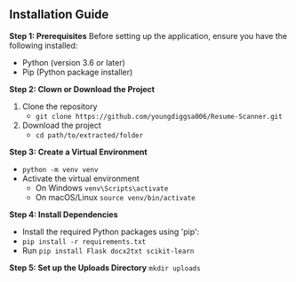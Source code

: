 Installation Guide
--
**Step 1: Prerequisites**
Before setting up the application, ensure you have the following installed:
* Python (version 3.6 or later)
* Pip (Python package installer)

**Step 2: Clown or Download the Project**
1. Clone the repository
   * ```git clone https://github.com/youngdiggsa006/Resume-Scanner.git```
2. Download the project
   * ```cd path/to/extracted/folder```

**Step 3: Create a Virtual Environment**
* ```python -m venv venv```
* Activate the virtual environment
  - On Windows ```venv\Scripts\activate```
  - On macOS/Linux ```source venv/bin/activate```

**Step 4: Install Dependencies**
* Install the required Python packages using 'pip':
* ```pip install -r requirements.txt```
* Run ```pip install Flask docx2txt scikit-learn```

**Step 5: Set up the Uploads Directory**
```mkdir uploads```
